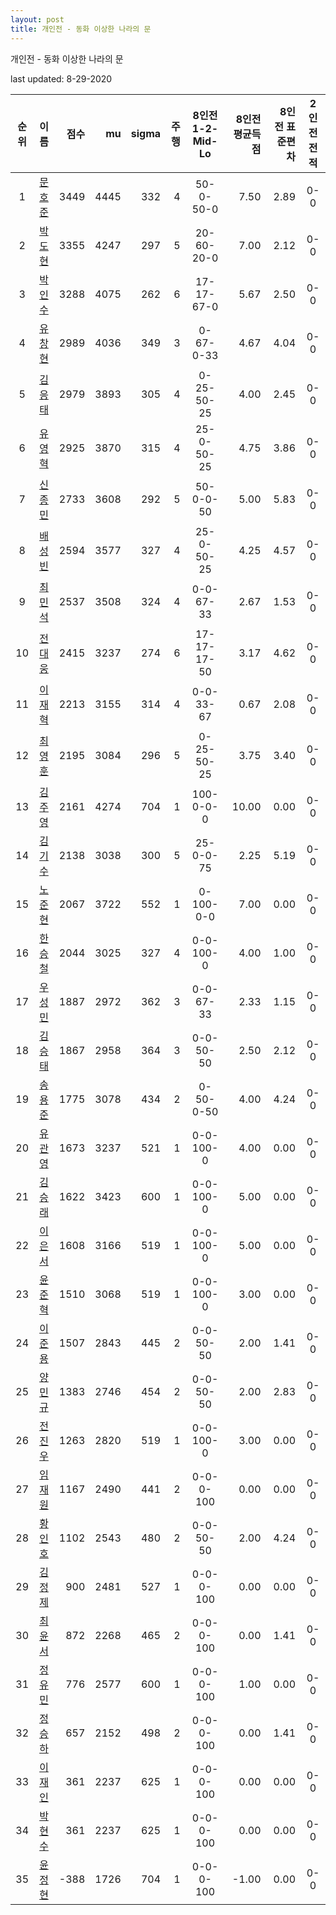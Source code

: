 ```yaml
---
layout: post
title: 개인전 - 동화 이상한 나라의 문
---
```



개인전 - 동화 이상한 나라의 문


last updated: 8-29-2020

| 순위 | 이름 | 점수 | mu | sigma | 주행 | 8인전 1-2-Mid-Lo | 8인전 평균득점 | 8인전 표준편차 | 2인전 전적 |
|:---:|:---:|---:|---:|---:|---:|:---:|---:|---:|:---:|
| 1 | [문호준](../munhojun) | 3449 | 4445 | 332 | 4 | 50-0-50-0 | 7.50 | 2.89 | 0-0 |
| 2 | [박도현](../bakdohyeon) | 3355 | 4247 | 297 | 5 | 20-60-20-0 | 7.00 | 2.12 | 0-0 |
| 3 | [박인수](../bakinsu) | 3288 | 4075 | 262 | 6 | 17-17-67-0 | 5.67 | 2.50 | 0-0 |
| 4 | [유창현](../yuchanghyeon) | 2989 | 4036 | 349 | 3 | 0-67-0-33 | 4.67 | 4.04 | 0-0 |
| 5 | [김응태](../gimeungtae) | 2979 | 3893 | 305 | 4 | 0-25-50-25 | 4.00 | 2.45 | 0-0 |
| 6 | [유영혁](../yuyeonghyeok) | 2925 | 3870 | 315 | 4 | 25-0-50-25 | 4.75 | 3.86 | 0-0 |
| 7 | [신종민](../shinjongmin) | 2733 | 3608 | 292 | 5 | 50-0-0-50 | 5.00 | 5.83 | 0-0 |
| 8 | [배성빈](../baeseongbin) | 2594 | 3577 | 327 | 4 | 25-0-50-25 | 4.25 | 4.57 | 0-0 |
| 9 | [최민석](../choiminseok) | 2537 | 3508 | 324 | 4 | 0-0-67-33 | 2.67 | 1.53 | 0-0 |
| 10 | [전대웅](../jeondaewoong) | 2415 | 3237 | 274 | 6 | 17-17-17-50 | 3.17 | 4.62 | 0-0 |
| 11 | [이재혁](../ijaehyeok) | 2213 | 3155 | 314 | 4 | 0-0-33-67 | 0.67 | 2.08 | 0-0 |
| 12 | [최영훈](../choiyeonghun) | 2195 | 3084 | 296 | 5 | 0-25-50-25 | 3.75 | 3.40 | 0-0 |
| 13 | [김주영](../gimjuyeong) | 2161 | 4274 | 704 | 1 | 100-0-0-0 | 10.00 | 0.00 | 0-0 |
| 14 | [김기수](../gimgisu) | 2138 | 3038 | 300 | 5 | 25-0-0-75 | 2.25 | 5.19 | 0-0 |
| 15 | [노준현](../nojunhyeon) | 2067 | 3722 | 552 | 1 | 0-100-0-0 | 7.00 | 0.00 | 0-0 |
| 16 | [한승철](../hanseungcheol) | 2044 | 3025 | 327 | 4 | 0-0-100-0 | 4.00 | 1.00 | 0-0 |
| 17 | [우성민](../useongmin) | 1887 | 2972 | 362 | 3 | 0-0-67-33 | 2.33 | 1.15 | 0-0 |
| 18 | [김승태](../gimseungtae) | 1867 | 2958 | 364 | 3 | 0-0-50-50 | 2.50 | 2.12 | 0-0 |
| 19 | [송용준](../songyongjun) | 1775 | 3078 | 434 | 2 | 0-50-0-50 | 4.00 | 4.24 | 0-0 |
| 20 | [유관영](../yugwanyeong) | 1673 | 3237 | 521 | 1 | 0-0-100-0 | 4.00 | 0.00 | 0-0 |
| 21 | [김승래](../gimseungrae) | 1622 | 3423 | 600 | 1 | 0-0-100-0 | 5.00 | 0.00 | 0-0 |
| 22 | [이은서](../ieunseo) | 1608 | 3166 | 519 | 1 | 0-0-100-0 | 5.00 | 0.00 | 0-0 |
| 23 | [윤준혁](../yunjunhyeok) | 1510 | 3068 | 519 | 1 | 0-0-100-0 | 3.00 | 0.00 | 0-0 |
| 24 | [이준용](../ijunyong) | 1507 | 2843 | 445 | 2 | 0-0-50-50 | 2.00 | 1.41 | 0-0 |
| 25 | [양민규](../yangmingyu) | 1383 | 2746 | 454 | 2 | 0-0-50-50 | 2.00 | 2.83 | 0-0 |
| 26 | [전진우](../jeonjinwoo) | 1263 | 2820 | 519 | 1 | 0-0-100-0 | 3.00 | 0.00 | 0-0 |
| 27 | [임재원](../imjaewon) | 1167 | 2490 | 441 | 2 | 0-0-0-100 | 0.00 | 0.00 | 0-0 |
| 28 | [황인호](../hwanginho) | 1102 | 2543 | 480 | 2 | 0-0-50-50 | 2.00 | 4.24 | 0-0 |
| 29 | [김정제](../gimjeongje) | 900 | 2481 | 527 | 1 | 0-0-0-100 | 0.00 | 0.00 | 0-0 |
| 30 | [최윤서](../choiyunseo) | 872 | 2268 | 465 | 2 | 0-0-0-100 | 0.00 | 1.41 | 0-0 |
| 31 | [정유민](../jeongyumin) | 776 | 2577 | 600 | 1 | 0-0-0-100 | 1.00 | 0.00 | 0-0 |
| 32 | [정승하](../jeongseungha) | 657 | 2152 | 498 | 2 | 0-0-0-100 | 0.00 | 1.41 | 0-0 |
| 33 | [이재인](../ijaein) | 361 | 2237 | 625 | 1 | 0-0-0-100 | 0.00 | 0.00 | 0-0 |
| 34 | [박현수](../bakhyeonsu) | 361 | 2237 | 625 | 1 | 0-0-0-100 | 0.00 | 0.00 | 0-0 |
| 35 | [윤정현](../yunjeonghyeon) | -388 | 1726 | 704 | 1 | 0-0-0-100 | -1.00 | 0.00 | 0-0 |
